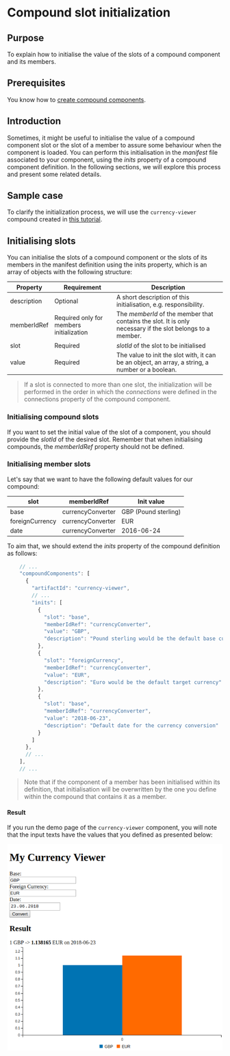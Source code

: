 # Compound slot initialization

## Purpose

To explain how to initialise the value of the slots of a compound component and its members.

## Prerequisites

You know how to [create compound components](create-compound.md).

## Introduction

Sometimes, it might be useful to initialise the value of a compound component slot or the slot of a member to assure some behaviour when the component is loaded. You can perform this initialisation in the *manifest* file associated to your component, using the *inits* property of a compound component definition. In the following sections, we will explore this process and present some related details.

## Sample case

To clarify the initialization process, we will use the `currency-viewer` compound created in [this tutorial](create-compound.md).

## Initialising slots

You can initialise the slots of a compound component or the slots of its members in the manifest definition using the inits property, which is an array of objects with the following structure:

| Property | Requirement | Description |
|-------------|------------------------------------------|--------------------------------------------------------------------------------------------------------------------------------------------|
| description | Optional | A short description of this initialisation, e.g. responsibility. |
| memberIdRef | Required only for members initialization | The *memberId* of the member that contains the slot. It is only necessary if the slot belongs to a member.|
| slot | Required | *slotId* of the slot to be initialised |
| value | Required | The value to init the slot with, it can be an object, an array, a string, a number or a boolean. |

> If a slot is connected to more than one slot, the initialization will be performed in the order in which the *connections* were defined in the connections property of the compound component.

### Initialising compound slots

If you want to set the initial value of the slot of a component, you should provide the *slotId* of the desired slot. Remember that when initialising compounds, the *memberIdRef* property should not be defined.

### Initialising member slots

Let's say that we want to have the following default values for our compound:

| slot | memberIdRef | Init value |
|-----------------|-------------------|----------------------|
| base | currencyConverter | GBP (Pound sterling) |
| foreignCurrency | currencyConverter | EUR |
| date | currencyConverter | 2016-06-24 |

To aim that, we should extend the *inits* property of the compound definition as follows:

```javascript
    // ...
    "compoundComponents": [
      {
        "artifactId": "currency-viewer",
        // ...
        "inits": [
          {
            "slot": "base",
            "memberIdRef": "currencyConverter",
            "value": "GBP",
            "description": "Pound sterling would be the default base currency"
          },
          {
            "slot": "foreignCurrency",
            "memberIdRef": "currencyConverter",
            "value": "EUR",
            "description": "Euro would be the default target currency"
          },
          {
            "slot": "base",
            "memberIdRef": "currencyConverter",
            "value": "2018-06-23",
            "description": "Default date for the currency conversion"
          }
        ]
      },
      // ...
    ],
    // ...
```

> Note that if the component of a member has been initialised within its definition, that initialisation will be overwritten by the one you define within the compound that contains it as a member.

#### Result

If you run the demo page of the `currency-viewer` component, you will note that the input texts have the values that you defined as presented below:

![Initialised members demo](../.gitbook/assets/compound_member_init.png)